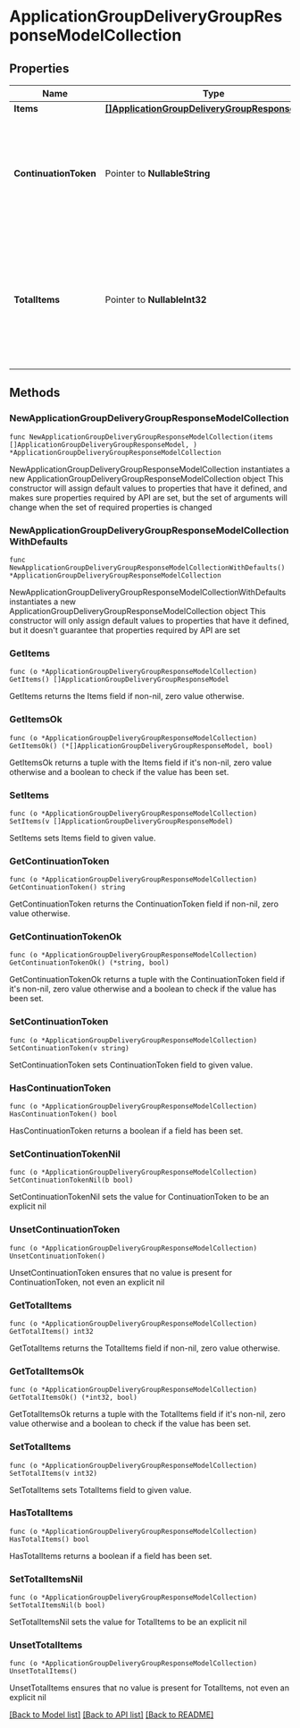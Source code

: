 # ApplicationGroupDeliveryGroupResponseModelCollection

## Properties

Name | Type | Description | Notes
------------ | ------------- | ------------- | -------------
**Items** | [**[]ApplicationGroupDeliveryGroupResponseModel**](ApplicationGroupDeliveryGroupResponseModel.md) | List of items. | 
**ContinuationToken** | Pointer to **NullableString** | If present, indicates to the caller that the query was not complete, and they should call the API again specifying the continuation token as a query parameter. | [optional] 
**TotalItems** | Pointer to **NullableInt32** | Indicates the total number of items in the collection, which may be more than the number of Items returned, if there is a ContinuationToken.  Only returned in the response to &#x60;$search&#x60; APIs. | [optional] 

## Methods

### NewApplicationGroupDeliveryGroupResponseModelCollection

`func NewApplicationGroupDeliveryGroupResponseModelCollection(items []ApplicationGroupDeliveryGroupResponseModel, ) *ApplicationGroupDeliveryGroupResponseModelCollection`

NewApplicationGroupDeliveryGroupResponseModelCollection instantiates a new ApplicationGroupDeliveryGroupResponseModelCollection object
This constructor will assign default values to properties that have it defined,
and makes sure properties required by API are set, but the set of arguments
will change when the set of required properties is changed

### NewApplicationGroupDeliveryGroupResponseModelCollectionWithDefaults

`func NewApplicationGroupDeliveryGroupResponseModelCollectionWithDefaults() *ApplicationGroupDeliveryGroupResponseModelCollection`

NewApplicationGroupDeliveryGroupResponseModelCollectionWithDefaults instantiates a new ApplicationGroupDeliveryGroupResponseModelCollection object
This constructor will only assign default values to properties that have it defined,
but it doesn't guarantee that properties required by API are set

### GetItems

`func (o *ApplicationGroupDeliveryGroupResponseModelCollection) GetItems() []ApplicationGroupDeliveryGroupResponseModel`

GetItems returns the Items field if non-nil, zero value otherwise.

### GetItemsOk

`func (o *ApplicationGroupDeliveryGroupResponseModelCollection) GetItemsOk() (*[]ApplicationGroupDeliveryGroupResponseModel, bool)`

GetItemsOk returns a tuple with the Items field if it's non-nil, zero value otherwise
and a boolean to check if the value has been set.

### SetItems

`func (o *ApplicationGroupDeliveryGroupResponseModelCollection) SetItems(v []ApplicationGroupDeliveryGroupResponseModel)`

SetItems sets Items field to given value.


### GetContinuationToken

`func (o *ApplicationGroupDeliveryGroupResponseModelCollection) GetContinuationToken() string`

GetContinuationToken returns the ContinuationToken field if non-nil, zero value otherwise.

### GetContinuationTokenOk

`func (o *ApplicationGroupDeliveryGroupResponseModelCollection) GetContinuationTokenOk() (*string, bool)`

GetContinuationTokenOk returns a tuple with the ContinuationToken field if it's non-nil, zero value otherwise
and a boolean to check if the value has been set.

### SetContinuationToken

`func (o *ApplicationGroupDeliveryGroupResponseModelCollection) SetContinuationToken(v string)`

SetContinuationToken sets ContinuationToken field to given value.

### HasContinuationToken

`func (o *ApplicationGroupDeliveryGroupResponseModelCollection) HasContinuationToken() bool`

HasContinuationToken returns a boolean if a field has been set.

### SetContinuationTokenNil

`func (o *ApplicationGroupDeliveryGroupResponseModelCollection) SetContinuationTokenNil(b bool)`

 SetContinuationTokenNil sets the value for ContinuationToken to be an explicit nil

### UnsetContinuationToken
`func (o *ApplicationGroupDeliveryGroupResponseModelCollection) UnsetContinuationToken()`

UnsetContinuationToken ensures that no value is present for ContinuationToken, not even an explicit nil
### GetTotalItems

`func (o *ApplicationGroupDeliveryGroupResponseModelCollection) GetTotalItems() int32`

GetTotalItems returns the TotalItems field if non-nil, zero value otherwise.

### GetTotalItemsOk

`func (o *ApplicationGroupDeliveryGroupResponseModelCollection) GetTotalItemsOk() (*int32, bool)`

GetTotalItemsOk returns a tuple with the TotalItems field if it's non-nil, zero value otherwise
and a boolean to check if the value has been set.

### SetTotalItems

`func (o *ApplicationGroupDeliveryGroupResponseModelCollection) SetTotalItems(v int32)`

SetTotalItems sets TotalItems field to given value.

### HasTotalItems

`func (o *ApplicationGroupDeliveryGroupResponseModelCollection) HasTotalItems() bool`

HasTotalItems returns a boolean if a field has been set.

### SetTotalItemsNil

`func (o *ApplicationGroupDeliveryGroupResponseModelCollection) SetTotalItemsNil(b bool)`

 SetTotalItemsNil sets the value for TotalItems to be an explicit nil

### UnsetTotalItems
`func (o *ApplicationGroupDeliveryGroupResponseModelCollection) UnsetTotalItems()`

UnsetTotalItems ensures that no value is present for TotalItems, not even an explicit nil

[[Back to Model list]](../README.md#documentation-for-models) [[Back to API list]](../README.md#documentation-for-api-endpoints) [[Back to README]](../README.md)



